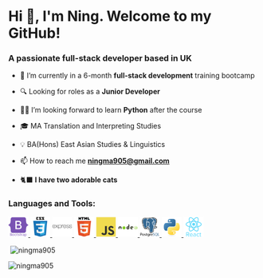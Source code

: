 <h1 align="left">Hi 👋, I'm Ning. Welcome to my GitHub!</h1>
<h3 align="left">A passionate full-stack developer based in UK</h3>

- 🌱 I’m currently in a 6-month **full-stack development** training bootcamp

- 🔍 Looking for roles as a **Junior Developer**

- 👨‍💻 I’m looking forward to learn **Python** after the course

- 🎓 MA Translation and Interpreting Studies

- 💡 BA(Hons) East Asian Studies & Linguistics

- 📫 How to reach me **ningma905@gmail.com**

- 🐈‍⬛ **I have two adorable cats**




<h3 align="left">Languages and Tools:</h3>
<p align="left"> <a href="https://getbootstrap.com" target="_blank" rel="noreferrer"> <img src="https://raw.githubusercontent.com/devicons/devicon/master/icons/bootstrap/bootstrap-plain-wordmark.svg" alt="bootstrap" width="40" height="40"/> </a> <a href="https://www.w3schools.com/css/" target="_blank" rel="noreferrer"> <img src="https://raw.githubusercontent.com/devicons/devicon/master/icons/css3/css3-original-wordmark.svg" alt="css3" width="40" height="40"/> </a> <a href="https://expressjs.com" target="_blank" rel="noreferrer"> <img src="https://raw.githubusercontent.com/devicons/devicon/master/icons/express/express-original-wordmark.svg" alt="express" width="40" height="40"/> </a> <a href="https://www.w3.org/html/" target="_blank" rel="noreferrer"> <img src="https://raw.githubusercontent.com/devicons/devicon/master/icons/html5/html5-original-wordmark.svg" alt="html5" width="40" height="40"/> </a> <a href="https://developer.mozilla.org/en-US/docs/Web/JavaScript" target="_blank" rel="noreferrer"> <img src="https://raw.githubusercontent.com/devicons/devicon/master/icons/javascript/javascript-original.svg" alt="javascript" width="40" height="40"/> </a> <a href="https://nodejs.org" target="_blank" rel="noreferrer"> <img src="https://raw.githubusercontent.com/devicons/devicon/master/icons/nodejs/nodejs-original-wordmark.svg" alt="nodejs" width="40" height="40"/> </a> <a href="https://www.postgresql.org" target="_blank" rel="noreferrer"> <img src="https://raw.githubusercontent.com/devicons/devicon/master/icons/postgresql/postgresql-original-wordmark.svg" alt="postgresql" width="40" height="40"/> </a> <a href="https://www.python.org" target="_blank" rel="noreferrer"> <img src="https://raw.githubusercontent.com/devicons/devicon/master/icons/python/python-original.svg" alt="python" width="40" height="40"/> </a> <a href="https://reactjs.org/" target="_blank" rel="noreferrer"> <img src="https://raw.githubusercontent.com/devicons/devicon/master/icons/react/react-original-wordmark.svg" alt="react" width="40" height="40"/> </a> </p>


<p>&nbsp;<img align="center" src="https://github-readme-stats.vercel.app/api?username=ning905&show_icons=true&locale=en" alt="ningma905" /></p>

<p><img align="left" src="https://github-readme-stats.vercel.app/api/top-langs?username=ning905&show_icons=true&locale=en&layout=compact" alt="ningma905" /></p>
